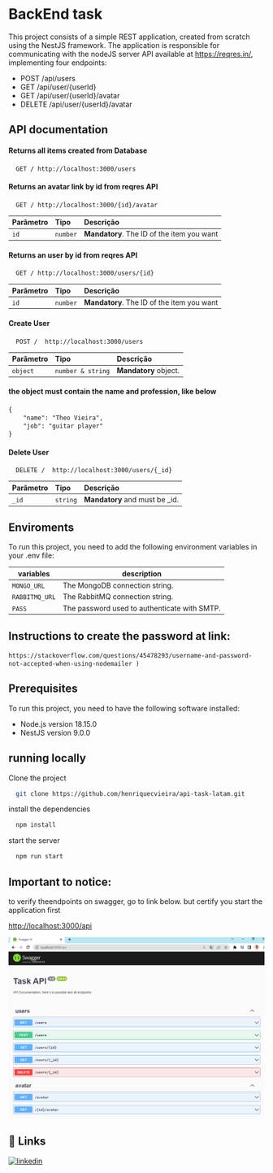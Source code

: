 # BackEnd task

This project consists of a simple REST application, created from scratch using the NestJS framework. The application is responsible for communicating with the nodeJS server API available at https://reqres.in/, implementing four endpoints:

- POST /api/users
- GET /api/user/{userId}
- GET /api/user/{userId}/avatar
- DELETE /api/user/{userId}/avatar

## API documentation

#### Returns all items created from Database

```http
  GET / http://localhost:3000/users
```

#### Returns an avatar link by id from reqres API

```http
  GET / http://localhost:3000/{id}/avatar
```

| Parâmetro | Tipo     | Descrição                                  |
| :-------- | :------- | :----------------------------------------- |
| `id`      | `number` | **Mandatory**. The ID of the item you want |

#### Returns an user by id from reqres API

```http
  GET / http://localhost:3000/users/{id}
```

| Parâmetro | Tipo     | Descrição                                  |
| :-------- | :------- | :----------------------------------------- |
| `id`      | `number` | **Mandatory**. The ID of the item you want |

#### Create User

```http
  POST /  http://localhost:3000/users
```

| Parâmetro | Tipo              | Descrição             |
| :-------- | :---------------- | :-------------------- |
| `object`  | `number & string` | **Mandatory** object. |

#### the object must contain the name and profession, like below

```
{
    "name": "Theo Vieira",
    "job": "guitar player"
}

```

#### Delete User

```http
  DELETE /  http://localhost:3000/users/{_id}
```

| Parâmetro | Tipo     | Descrição                       |
| :-------- | :------- | :------------------------------ |
| `_id`     | `string` | **Mandatory** and must be \_id. |

## Enviroments

To run this project, you need to add the following environment variables in your .env file:

| variables      | description                                  |
| -------------- | -------------------------------------------- |
| `MONGO_URL`    | The MongoDB connection string.               |
| `RABBITMQ_URL` | The RabbitMQ connection string.              |
| `PASS`         | The password used to authenticate with SMTP. |

## Instructions to create the password at link:

```
https://stackoverflow.com/questions/45478293/username-and-password-not-accepted-when-using-nodemailer )
```

## Prerequisites

To run this project, you need to have the following software installed:

- Node.js version 18.15.0
- NestJS version 9.0.0

## running locally

Clone the project

```bash
  git clone https://github.com/henriquecvieira/api-task-latam.git
```

install the dependencies

```bash
  npm install
```

start the server

```bash
  npm run start
```

## Important to notice:

to verify theendpoints on swagger, go to link below.
but certify you start the application first

<http://localhost:3000/api>

![Screenshot](screenshot.PNG)

## 🔗 Links

[![linkedin](https://img.shields.io/badge/linkedin-0A66C2?style=for-the-badge&logo=linkedin&logoColor=white)](https://www.linkedin.com/in/henriquecarvalhovieira/)
